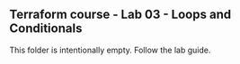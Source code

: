 ## Terraform course - Lab 03 - Loops and Conditionals

This folder is intentionally empty. Follow the lab guide.